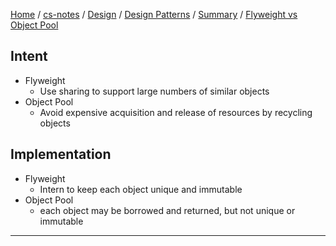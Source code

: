 [Home](https://mengxianbin.github.io) /
[cs-notes](https://mengxianbin.github.io/cs-notes/site) /
[Design](https://mengxianbin.github.io/cs-notes/site/Design) /
[Design Patterns](https://mengxianbin.github.io/cs-notes/site/Design/Design%20Patterns) /
[Summary](https://mengxianbin.github.io/cs-notes/site/Design/Design%20Patterns/Summary) /
[Flyweight vs Object Pool](https://mengxianbin.github.io/cs-notes/site/Design/Design%20Patterns/Summary/Flyweight%20vs%20Object%20Pool)

## Intent

* Flyweight
    * Use sharing to support large numbers of similar objects
* Object Pool
    * Avoid expensive acquisition and release of resources by recycling objects

## Implementation

* Flyweight
    * Intern to keep each object unique and immutable
* Object Pool
    * each object may be borrowed and returned, but not unique or immutable

---
